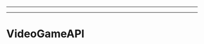 ---------------------------------------------
-------------------------------------------------------
# VideoGameAPI
